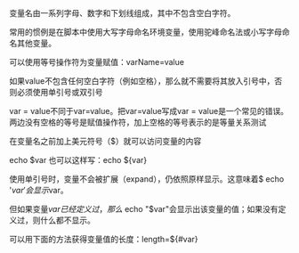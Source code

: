 变量名由一系列字母、数字和下划线组成，其中不包含空白字符。

常用的惯例是在脚本中使用大写字母命名环境变量，使用驼峰命名法或小写字母命名其他变量。

可以使用等号操作符为变量赋值：varName=value

如果value不包含任何空白字符（例如空格），那么就不需要将其放入引号中，否则必须使用单引号或双引号

var = value不同于var=value。把var=value写成var = value是一个常见的错误。两边没有空格的等号是赋值操作符，加上空格的等号表示的是等量关系测试

在变量名之前加上美元符号（$）就可以访问变量的内容

echo $var 也可以这样写：echo ${var}

使用单引号时，变量不会被扩展（expand），仍依照原样显示。这意味着$ echo '$var'会显示$var。

但如果变量$var已经定义过，那么$ echo "$var"会显示出该变量的值；如果没有定义过，则什么都不显示。

可以用下面的方法获得变量值的长度：length=${#var} 

